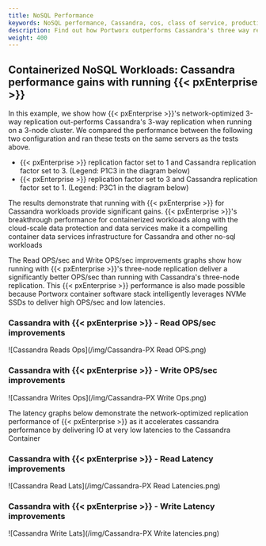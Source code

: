 ```yaml
---
title: NoSQL Performance
keywords: NoSQL performance, Cassandra, cos, class of service, production, performance, overhead, latency, Portworx Enterprise
description: Find out how Portworx outperforms Cassandra's three way replication when running on a 3-node cluster. See the demonstration for yourself!
weight: 400
---
```


## Containerized NoSQL Workloads: Cassandra performance gains with running {{< pxEnterprise >}}

In this example, we show how {{< pxEnterprise >}}'s network-optimized 3-way replication out-performs Cassandra's 3-way replication when running on a 3-node cluster. We compared the performance between the following two configuration and ran these tests on the same servers as the tests above.

 - {{< pxEnterprise >}} replication factor set to 1 and Cassandra replication factor set to 3. (Legend: P1C3 in the diagram below)
 - {{< pxEnterprise >}} replication factor set to 3 and Cassandra replication factor set to 1. (Legend: P3C1 in the diagram below)

The results demonstrate that running with {{< pxEnterprise >}} for Cassandra workloads provide significant gains. {{< pxEnterprise >}}'s breakthrough performance for containerized workloads along with the cloud-scale data protection and data services make it a compelling container data services infrastructure for Cassandra and other no-sql workloads

The Read OPS/sec and Write OPS/sec improvements graphs show how running with {{< pxEnterprise >}}'s three-node replication deliver a significantly better OPS/sec than running with Cassandra's three-node replication. This {{< pxEnterprise >}} performance is also made possible because Portworx container software stack intelligently leverages NVMe SSDs to deliver high OPS/sec and low latencies.

### Cassandra with {{< pxEnterprise >}} - Read OPS/sec improvements

![Cassandra Reads Ops](/img/Cassandra-PX Read OPS.png)

### Cassandra with {{< pxEnterprise >}} - Write OPS/sec improvements

![Cassandra Writes Ops](/img/Cassandra-PX Write Ops.png)

The latency graphs below demonstrate the network-optimized replication performance of {{< pxEnterprise >}} as it accelerates cassandra performance by delivering IO at very low latencies to the Cassandra Container

### Cassandra with {{< pxEnterprise >}} - Read Latency improvements

![Cassandra Read Lats](/img/Cassandra-PX Read Latencies.png)

### Cassandra with {{< pxEnterprise >}} - Write Latency improvements

![Cassandra Write Lats](/img/Cassandra-PX Write latencies.png)

